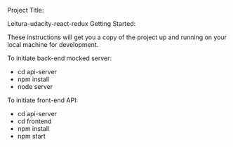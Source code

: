 Project Title:

Leitura-udacity-react-redux
Getting Started:

These instructions will get you a copy of the project up and running on your local machine for development.


To initiate back-end mocked server:
* cd  api-server
* npm install
* node server

To initiate front-end API:
* cd api-server
* cd frontend
* npm install
* npm start


